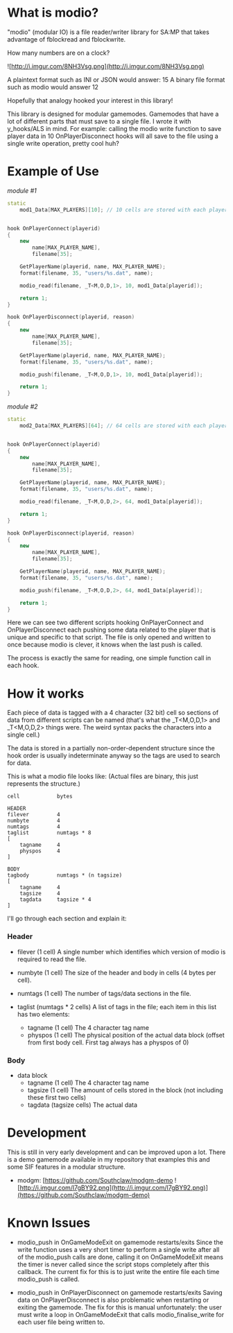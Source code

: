 # What is modio?

"modio" (modular IO) is a file reader/writer library for SA:MP that takes advantage of fblockread and fblockwrite.

How many numbers are on a clock?

![http://i.imgur.com/8NH3Vsg.png](http://i.imgur.com/8NH3Vsg.png)

A plaintext format such as INI or JSON would answer: 15
A binary file format such as modio would answer 12

Hopefully that analogy hooked your interest in this library!

This library is designed for modular gamemodes. Gamemodes that have a lot of different parts that must save to a single file. I wrote it with y_hooks/ALS in mind. For example: calling the modio write function to save player data in 10 OnPlayerDisconnect hooks will all save to the file using a single write operation, pretty cool huh?

# Example of Use

*module #1*
```cpp
static
    mod1_Data[MAX_PLAYERS][10]; // 10 cells are stored with each player


hook OnPlayerConnect(playerid)
{
    new
        name[MAX_PLAYER_NAME],
        filename[35];

    GetPlayerName(playerid, name, MAX_PLAYER_NAME);
    format(filename, 35, "users/%s.dat", name);

    modio_read(filename, _T<M,O,D,1>, 10, mod1_Data[playerid]);

    return 1;
}

hook OnPlayerDisconnect(playerid, reason)
{
    new
        name[MAX_PLAYER_NAME],
        filename[35];

    GetPlayerName(playerid, name, MAX_PLAYER_NAME);
    format(filename, 35, "users/%s.dat", name);

    modio_push(filename, _T<M,O,D,1>, 10, mod1_Data[playerid]);

    return 1;
}
```

*module #2*
```cpp
static
    mod2_Data[MAX_PLAYERS][64]; // 64 cells are stored with each player


hook OnPlayerConnect(playerid)
{
    new
        name[MAX_PLAYER_NAME],
        filename[35];

    GetPlayerName(playerid, name, MAX_PLAYER_NAME);
    format(filename, 35, "users/%s.dat", name);

    modio_read(filename, _T<M,O,D,2>, 64, mod1_Data[playerid]);

    return 1;
}

hook OnPlayerDisconnect(playerid, reason)
{
    new
        name[MAX_PLAYER_NAME],
        filename[35];

    GetPlayerName(playerid, name, MAX_PLAYER_NAME);
    format(filename, 35, "users/%s.dat", name);

    modio_push(filename, _T<M,O,D,2>, 64, mod1_Data[playerid]);

    return 1;
}
```

Here we can see two different scripts hooking OnPlayerConnect and OnPlayerDisconnect each pushing some data related to the player that is unique and specific to that script. The file is only opened and written to once because modio is clever, it knows when the last push is called.

The process is exactly the same for reading, one simple function call in each hook.


# How it works

Each piece of data is tagged with a 4 character (32 bit) cell so sections of data from different scripts can be named (that's what the _T&lt;M,O,D,1&gt; and _T&lt;M,O,D,2&gt; things were. The weird syntax packs the characters into a single cell.)

The data is stored in a partially non-order-dependent structure since the hook order is usually indeterminate anyway so the tags are used to search for data.

This is what a modio file looks like:
(Actual files are binary, this just represents the structure.)
```
cell            bytes

HEADER
filever         4
numbyte         4
numtags         4
taglist         numtags * 8
[
    tagname     4
    physpos     4
]

BODY
tagbody         numtags * (n tagsize)
[
    tagname     4
    tagsize     4
    tagdata     tagsize * 4
]

```
I'll go through each section and explain it:

### Header

- filever (1 cell)
  A single number which identifies which version of modio is required to read the file.

- numbyte (1 cell)
  The size of the header and body in cells (4 bytes per cell).

- numtags (1 cell)
  The number of tags/data sections in the file.

- taglist (numtags * 2 cells)
  A list of tags in the file; each item in this list has two elements:
  - tagname (1 cell)
    The 4 character tag name
  - physpos (1 cell)
    The physical position of the actual data block (offset from first body cell. First tag always has a physpos of 0)


### Body

- data block
  - tagname (1 cell)
    The 4 character tag name
  - tagsize (1 cell)
    The amount of cells stored in the block (not including these first two cells)
  - tagdata (tagsize cells)
    The actual data


# Development

This is still in very early development and can be improved upon a lot.
There is a demo gamemode available in my repository that examples this and some SIF features in a modular structure.

- modgm: [https://github.com/Southclaw/modgm-demo ![http://i.imgur.com/l7gBY92.png](http://i.imgur.com/l7gBY92.png)](https://github.com/Southclaw/modgm-demo)


# Known Issues

- modio_push in OnGameModeExit on gamemode restarts/exits
  Since the write function uses a very short timer to perform a single write after all of the modio_push calls are done, calling it on OnGameModeExit means the timer is never called since the script stops completely after this callback. The current fix for this is to just write the entire file each time modio_push is called.


- modio_push in OnPlayerDisconnect on gamemode restarts/exits
  Saving data on OnPlayerDisconnect is also problematic when restarting or exiting the gamemode. The fix for this is manual unfortunately: the user must write a loop in OnGameModeExit that calls modio_finalise_write for each user file being written to.
